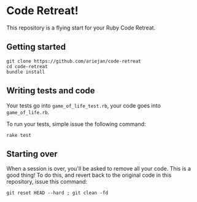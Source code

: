 # Code Retreat!

This repository is a flying start for your Ruby Code Retreat.

## Getting started

```
git clone https://github.com/ariejan/code-retreat
cd code-retreat
bundle install
```

## Writing tests and code

Your tests go into `game_of_life_test.rb`, your code goes into
`game_of_life.rb`.

To run your tests, simple issue the following command:

```
rake test
```

## Starting over

When a session is over, you'll be asked to remove all your code. 
This is a good thing! To do this, and revert back to the original 
code in this repository, issue this command:

```
git reset HEAD --hard ; git clean -fd
```

